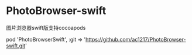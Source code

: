 # PhotoBrowser-swift
图片浏览器swift版支持cocoapods

pod 'PhotoBrowserSwift', :git => 'https://github.com/ac1217/PhotoBrowser-swift.git'
